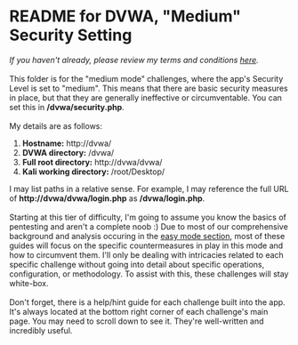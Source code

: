 # README for DVWA, "Medium" Security Setting
<i>If you haven't already, please review my terms and conditions <a href=https://github.com/mrudnitsky/dvwa-guide-2019/blob/master/README.md target="_blank">here</a>.</i>
<br><br>
This folder is for the "medium mode" challenges, where the app's Security Level is set to "medium". This means that there are basic security measures in place, but that they are generally ineffective or circumventable. You can set this in <b>/dvwa/security.php</b>.
<br><br>
My details are as follows:
<ol type="1">
  <li><b>Hostname:</b> http://dvwa/</li>
  <li><b>DVWA directory:</b> /dvwa/</li>
  <li><b>Full root directory:</b> http://dvwa/dvwa/</li>
  <li><b>Kali working directory:</b> /root/Desktop/</li>
</ol>

I may list paths in a relative sense. For example, I may reference the full URL of <b>http&#58;&#47;&#47;dvwa/dvwa/login.php</b> as <b>/dvwa/login.php</b>. 
<br><br>
Starting at this tier of difficulty, I'm going to assume you know the basics of pentesting and aren't a complete noob :) Due to most of our comprehensive background and analysis occuring in the <a href="https://github.com/mrudnitsky/dvwa-guide-2019/tree/master/low" target="_blank"> easy mode section</a>, most of these guides will focus on the specific countermeasures in play in this mode and how to circumvent them. I'll only be dealing with intricacies related to each specific challenge without going into detail about specific operations, configuration, or methodology. To assist with this, these challenges will stay white-box.
<br><br>
Don't forget, there is a help/hint guide for each challenge built into the app. It's always located at the bottom right corner of each challenge's main page. You may need to scroll down to see it. They're well-written and incredibly useful.
